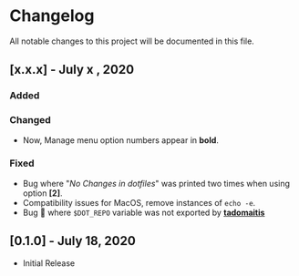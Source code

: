 # Changelog

All notable changes to this project will be documented in this file.

## [x.x.x] - July x , 2020

### Added
### Changed
- Now, Manage menu option numbers appear in **bold**.

### Fixed
- Bug where "_No Changes in dotfiles_" was printed two times when using option **[2]**.
- Compatibility issues for MacOS, remove instances of `echo -e`.
- Bug 🐛 where `$DOT_REPO` variable was not exported by **[tadomaitis](https://github.com/Bhupesh-V/dotman/pull/5)**

## [0.1.0] - July 18, 2020
- Initial Release